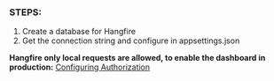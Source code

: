 ### STEPS:
1. Create a database for Hangfire
2. Get the connection string and configure in appsettings.json

**Hangfire only local requests are allowed, to enable the dashboard in production:**
[Configuring Authorization](https://docs.hangfire.io/en/latest/configuration/using-dashboard.html "Configuring Authorization")
